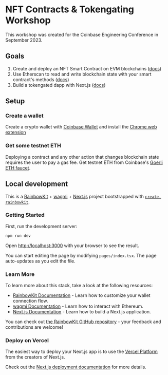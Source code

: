 # NFT Contracts & Tokengating Workshop

This workshop was created for the Coinbase Engineering Conference in September 2023.

## Goals

1. Create and deploy an NFT Smart Contract on EVM blockchains ([docs](1-creatingAnNftCollection.md))
2. Use Etherscan to read and write blockchain state with your smart contract's methods ([docs](2-usingEtherscan.md))
3. Build a tokengated dapp with Next.js ([docs](3-tokengatingDapp.md))

## Setup

### Create a wallet

Create a crypto wallet with [Coinbase Wallet](https://www.coinbase.com/wallet) and install the [Chrome web extension](https://chrome.google.com/webstore/detail/coinbase-wallet-extension/hnfanknocfeofbddgcijnmhnfnkdnaad)

### Get some testnet ETH

Deploying a contract and any other action that changes blockchain state requires the user to pay a gas fee. Get testnet ETH from Coinbase's [Goerli ETH faucet](https://coinbase.com/faucets/ethereum-goerli-faucet). 

## Local development

This is a [RainbowKit](https://rainbowkit.com) + [wagmi](https://wagmi.sh) + [Next.js](https://nextjs.org/) project bootstrapped with [`create-rainbowkit`](https://github.com/rainbow-me/rainbowkit/tree/main/packages/create-rainbowkit).

### Getting Started

First, run the development server:

```bash
npm run dev
```

Open [http://localhost:3000](http://localhost:3000) with your browser to see the result.

You can start editing the page by modifying `pages/index.tsx`. The page auto-updates as you edit the file.

### Learn More

To learn more about this stack, take a look at the following resources:

- [RainbowKit Documentation](https://rainbowkit.com) - Learn how to customize your wallet connection flow.
- [wagmi Documentation](https://wagmi.sh) - Learn how to interact with Ethereum.
- [Next.js Documentation](https://nextjs.org/docs) - Learn how to build a Next.js application.

You can check out [the RainbowKit GitHub repository](https://github.com/rainbow-me/rainbowkit) - your feedback and contributions are welcome!

### Deploy on Vercel

The easiest way to deploy your Next.js app is to use the [Vercel Platform](https://vercel.com/new?utm_medium=default-template&filter=next.js&utm_source=create-next-app&utm_campaign=create-next-app-readme) from the creators of Next.js.

Check out the [Next.js deployment documentation](https://nextjs.org/docs/deployment) for more details.
